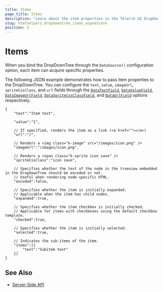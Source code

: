 ```yaml
---
title: Items
page_title: Items
description: "Learn about the item properties in the Telerik UI DropDownTree component for {{ site.framework }}."
slug: htmlhelpers_dropdowntree_items_aspnetcore
position: 5
---
```


# Items

When you bind the DropDownTree through the `DataSource()` configuration option, each item can acquire specific properties.

The following JSON example demonstrates how to pass item properties to the DropDownTree. You can configure the `text`, `value`, `imageUrl`, `spriteCssClass`, and `url` fields through the [`DataTextField`](/api/kendo.mvc.ui.fluent/dropdowntreebuilder#datatextfieldsystemstring), [`DataValueField`](/api/kendo.mvc.ui.fluent/dropdowntreebuilder#datavaluefieldsystemstring), [`DataImageUrlField`](/api/kendo.mvc.ui.fluent/dropdowntreebuilder#dataimageurlfieldsystemstring), [`DataSpriteCssClassField`](/api/kendo.mvc.ui.fluent/dropdowntreebuilder#dataspritecssclassfieldsystemstring), and [`DataUrlField`](/api/kendo.mvc.ui.fluent/dropdowntreebuilder#dataurlfieldsystemstring) options respectively.

    {
        "text":"Item text",

        "value":"1",

        // If specified, renders the item as a link (<a href=""></a>)
        "url":"/",

        // Renders a <img class="k-image" src="/images/icon.png" />
        "imageUrl":"/images/icon.png",

        // Renders a <span class="k-sprite icon save" />
        "spriteCssClass":"icon save",

        // Specifies whether the text of the node in the treeview embedded in the DropDownTree should be encoded or not.
        // Useful when rendering node-specific HTML.
        "encoded":false,

        // Specifies whether the item is initially expanded.
        // Applicable when the item has child nodes.
        "expanded":true,

        // Specifies whether the item checkbox is initially checked.
        // Applicable for items with checkboxes using the default checkbox template.
        "checked":true,

        // Specifies whether the item is initially selected.
        "selected":true,

        // Indicates the sub-items of the item.
        "items":[{
            "text":"Subitem text"
        }]
    }

## See Also

* [Server-Side API](/api/dropdowntree)

